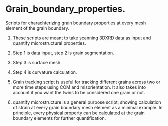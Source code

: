 # Grain_boundary_properties.
Scripts for charachterizing grain boundary properties at every mesh element of the grain boundary. 


1) These  scripts are meant to take scanning 3DXRD data as input and quantify microstructural properties.

2) Step 1 is data input, step 2 is grain segmentation.

3) Step 3 is surface mesh

4) Step 4 is curvature calculation.

5) Grain tracking script is useful for tracking different grains across two or more time steps using COM and misorientation. It also takes into account if you want the twins to be considered one grain or not.

6) quantify microstructure is a general purpose script, showing calculation of strain at every grain boundary mesh element   as a minimal example. In principle, every physical property  can be calculated at the grain boundary elements for further quantification.


